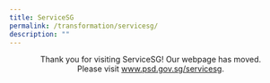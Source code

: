 ```yaml
---
title: ServiceSG
permalink: /transformation/servicesg/
description: ""
---
```

<p style="text-align:center"> Thank you for visiting ServiceSG! Our webpage has moved. <br>Please visit <a href="https://www.psd.gov.sg/servicesg"> www.psd.gov.sg/servicesg</a>.</p>